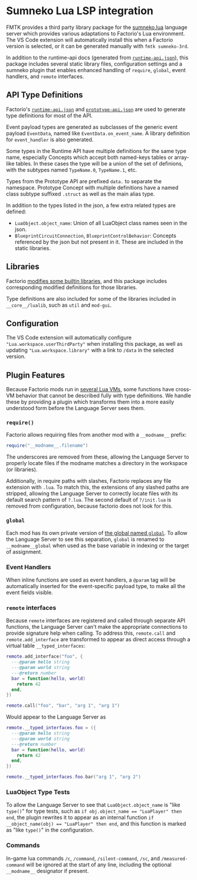 # Sumneko Lua LSP integration

FMTK provides a third party library package for the [sumneko.lua](https://marketplace.visualstudio.com/items?itemName=sumneko.lua) language server which provides various adaptations to Factorio's Lua environment. The VS Code extension will automatically install this when a Factorio version is selected, or it can be generated manually with `fmtk sumneko-3rd`.

In addition to the runtime-api docs (generated from [`runtime-api.json`](https://lua-api.factorio.com/latest/json-docs.html)), this package includes several static library files, configuration settings and a sumneko plugin that enables enhanced handling of `require`, `global`, event handlers, and `remote` interfaces.

## API Type Definitions

Factorio's [`runtime-api.json`](https://lua-api.factorio.com/latest/json-docs.html) and [`prototype-api.json`](https://lua-api.factorio.com/latest/auxiliary/json-docs-prototype.html) are used to generate type definitions for most of the API.

Event payload types are generated as subclasses of the generic event payload `EventData`, named like `EventData.on_event_name`. A library definition for `event_handler` is also generated.

Some types in the Runtime API have multiple definitions for the same type name, especially Concepts which accept both named-keys tables or array-like tables. In these cases the type will be a union of the set of definions, with the subtypes named `TypeName.0`, `TypeName.1`, etc.

Types from the Prototype API are prefixed `data.` to separate the namespace. Prototype Concept with multiple definitions have a named class subtype suffixed `.struct` as well as the main alias type.

In addition to the types listed in the json, a few extra related types are defined:
 * `LuaObject.object_name`: Union of all LuaObject class names seen in the json.
 * `BlueprintCircuitConnection`, `BlueprintControlBehavior`: Concepts referenced by the json but not present in it. These are included in the static libraries.

## Libraries

Factorio [modifies some builtin libraries](https://lua-api.factorio.com/latest/Libraries.html), and this package includes corresponding modified definitions for those libraries.

Type definitions are also included for some of the libraries included in `__core__/lualib`, such as `util` and `mod-gui`.

## Configuration

The VS Code extension will automatically configure `"Lua.workspace.userThirdParty"` when installing this package, as well as updating `"Lua.workspace.library"` with a link to `/data` in the selected version.

## Plugin Features

Because Factorio mods run in [several Lua VMs](https://lua-api.factorio.com/latest/Data-Lifecycle.html), some functions have cross-VM behavior that cannot be described fully with type definitions. We handle these by providing a plugin which transforms them into a more easily understood form before the Language Server sees them.

### `require()`

Factorio allows requiring files from another mod with a `__modname__` prefix:
```lua
require("__modname__.filename")
```

The underscores are removed from these, allowing the Language Server to properly locate files if the modname matches a directory in the workspace (or libraries).

Additionally, in require paths with slashes, Factorio replaces any file extension with `.lua`. To match this, the extensions of any slashed paths are stripped, allowing the Language Server to correctly locate files with its default search pattern of `?.lua`. The second default of `?/init.lua` is removed from configuration, because factorio does not look for this.

### `global`

Each mod has its own private version of [the global named `global`](https://lua-api.factorio.com/latest/Global.html). To allow the Language Server to see this separation, `global` is renamed to `__modname__global` when used as the base variable in indexing or the target of assignment.

### Event Handlers

When inline functions are used as event handlers, a `@param` tag will be automatically inserted for the event-specific payload type, to make all the event fields visible.

### `remote` interfaces

Because `remote` interfaces are registered and called through separate API functions, the Language Server can't make the appropriate connections to provide signature help when calling. To address this, `remote.call` and `remote.add_interface` are transformed to appear as direct access through a virtual table `__typed_interfaces`:

```lua
remote.add_interface("foo", {
  ---@param hello string
  ---@param world string
  ---@return number
  bar = function(hello, world)
    return 42
  end,
})

remote.call("foo", "bar", "arg 1", "arg 1")
```
Would appear to the Language Server as
```lua
remote.__typed_interfaces.foo = ({
  ---@param hello string
  ---@param world string
  ---@return number
  bar = function(hello, world)
    return 42
  end,
})

remote.__typed_interfaces.foo.bar("arg 1", "arg 2")
```

### LuaObject Type Tests

To allow the Language Server to see that `LuaObject.object_name` is "like `type()`" for type tests, such as `if obj.object_name == "LuaPlayer" then end`, the plugin rewrites it to appear as an internal function `if __object_name(obj) == "LuaPlayer" then end`, and this function is marked as "like `type()`" in the configuration.

### Commands

In-game lua commands `/c`, `/command`, `/silent-command`, `/sc`, and `/measured-command` will be ignored at the start of any line, including the optional `__modname__` designator if present.
